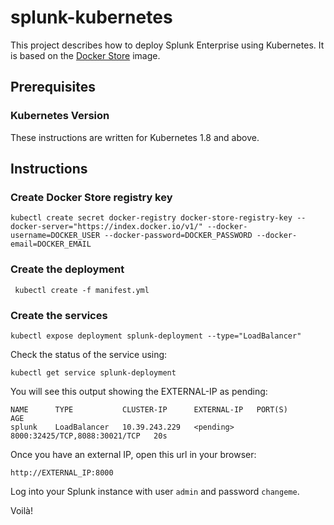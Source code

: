 # splunk-kubernetes
This project describes how to deploy Splunk Enterprise using Kubernetes. It is based on the [Docker Store](https://store.docker.com/images/splunk) image.

## Prerequisites
### Kubernetes Version
These instructions are written for Kubernetes 1.8 and above.

## Instructions
### Create Docker Store registry key
```
kubectl create secret docker-registry docker-store-registry-key --docker-server="https://index.docker.io/v1/" --docker-username=DOCKER_USER --docker-password=DOCKER_PASSWORD --docker-email=DOCKER_EMAIL
```

### Create the deployment
```
 kubectl create -f manifest.yml
 ```
 
### Create the services
```
kubectl expose deployment splunk-deployment --type="LoadBalancer"
```
Check the status of the service using:
```
kubectl get service splunk-deployment
```
You will see this output showing the EXTERNAL-IP as pending:
```
NAME      TYPE           CLUSTER-IP      EXTERNAL-IP   PORT(S)                         AGE
splunk    LoadBalancer   10.39.243.229   <pending>     8000:32425/TCP,8088:30021/TCP   20s
```
Once you have an external IP, open this url in your browser:
```
http://EXTERNAL_IP:8000
```
Log into your Splunk instance with user `admin` and password `changeme`.

Voilà!
